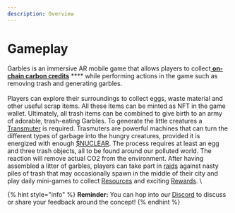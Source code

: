 ```yaml
---
description: Overview
---
```


# Gameplay

Garbles is an immersive AR mobile game that allows players to collect[ **on-chain carbon credits**](../resources/c02-tokens.md) **** while performing actions in the game such as removing trash and generating garbles. \
\
Players can explore their surroundings to collect eggs, waste material and other useful scrap items. All these items can be minted as NFT in the game wallet. Ultimately, all trash items can be combined to give birth to an army of adorable, trash-eating Garbles. To generate the little creatures a [Transmuter](../resources/#transmuter) is required. Trasmuters are powerful machines that can turn the different types of garbage into the hungry creatures, provided it is energized with enough [$NUCLEAR](../resources/#nuclear). The process requires at least an egg and three trash objects, all to be found around our polluted world. The reaction will remove actual CO2 from the environment. After having assembled a litter of garbles, players can take part in [raids](raid.md) against nasty piles of trash that may occasionally spawn in the middle of their city and play daily mini-games to collect [Resources](../resources/) and exciting [Rewards](../resources/game-items/). \


{% hint style="info" %}
**Reminder:** You can hop into our [Discord](https://discord.gg/yKvddrZ25u) to discuss or share your feedback around the concept!
{% endhint %}
